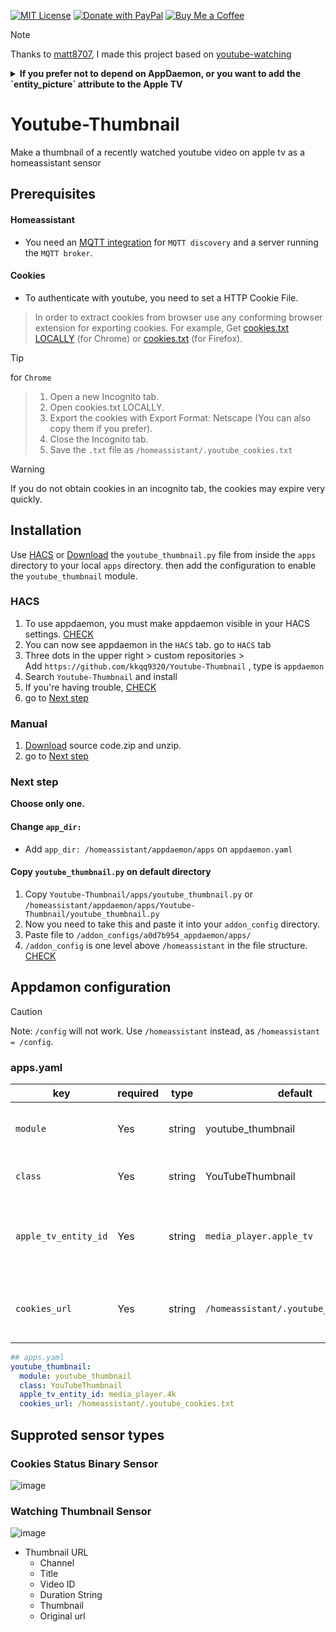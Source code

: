 [![MIT License](https://img.shields.io/badge/License-MIT-brightgreen?style=for-the-badge&logo=law)](https://opensource.org/licenses/MIT)
[![Donate with PayPal](https://img.shields.io/badge/Donate-PayPal-0070ba?style=for-the-badge&logo=paypal&logoColor=white)](https://www.paypal.com/paypalme/kkqq9320)
[![Buy Me a Coffee](https://img.shields.io/badge/☕%20Buy%20Me%20a%20Coffee-orange?style=for-the-badge)](https://www.buymeacoffee.com/kkqq9320)

> [!NOTE]
Thanks to [matt8707](https://github.com/matt8707), I made this project based on [youtube-watching](https://github.com/matt8707/youtube-watching)

<details>

<summary><b>If you prefer not to depend on AppDaemon, or you want to add the `entity_picture` attribute to the Apple TV</b></summary>

  Check [this](https://community.home-assistant.io/t/creating-a-youtube-thumbnail-sensor-in-home-assistant/866552)

  1. A `cookies.txt` file is still required
  2. Your version of `yt-dlp` must be `2025.03.31` or later. Even if your Home Assistant core version is `2025.4.1`, you still need to update it.

     2-1. Log in to the console window. It’s not an ssh addon or putty!

     2-2. Run `login`

     2-3. Run `docker exec -it homeassistant /bin/bash`

     2-4. Run `pip install -U yt-dlp`

     2-5. Run `python3 -c "import yt_dlp; print(yt_dlp.version.__version__)"` (Verify that the update is complete. If it outputs 2025.03.31, then it’s OK.)

  3. In the `/config(homeassistant)/python(any folder name)/`, create two files: `youtube_thumbnail.py` and `set_entity_picture.py`.
  4. Add the following to `/config/secrets.yaml`: <br>`ha_host: "http://{your_ha_ip}:8123"` <br>`ha_token: "{yout-long-lived-token}"`
  5. Insert the following code into `youtube_thumbnail.py`:
```
import yt_dlp
import json

URL = "https://www.youtube.com/feed/history"

ydl_opts = {
   "cookiefile": "/config/python/.cookies.txt",
   "skip_download": True,
   "playlist_items": "1",
   "quiet": True,
   "no_warnings": True,
}

with yt_dlp.YoutubeDL(ydl_opts) as ydl:
   info = ydl.extract_info(URL, download=False)
   data = ydl.sanitize_info(info)
   entry = data.get("entries", [data])[0]
   print(
       json.dumps(
           {
               "channel": entry.get("channel"),
               "title": entry.get("fulltitle"),
               "video_id": entry.get("id"),
               "thumbnail": entry.get("thumbnail"),
               "original_url": entry.get("original_url"),
           },
           indent=2,
       )
   )
```
  6. Insert the following code into set_entity_picture.py:
    But I found that from secrets import get_secret didn’t work, so I just put the `TOKEN` and `HOST` right in.
```
import argparse
import requests
import yaml

with open('/config/secrets.yaml') as f:
    secrets = yaml.safe_load(f)

HOST = get_secret("ha_host")
TOKEN = get_secret("ha_token")


def update_entity_picture(entity_id, entity_picture):
    url = f"{HOST}/api/states/{entity_id}"
    headers = {"Authorization": f"Bearer {TOKEN}", "Content-Type": "application/json"}
    response = requests.get(url, headers=headers)
    if response.status_code == 200:
        data = response.json()
        data["attributes"]["entity_picture"] = entity_picture
        response = requests.post(url, headers=headers, json=data)
        if response.status_code == 200:
            print("ok")
        else:
            print("Error posting update: ", response.text)
    else:
        print("Error retrieving state: ", response.text)


if __name__ == "__main__":
    parser = argparse.ArgumentParser(description="update entity_picture")
    parser.add_argument("--entity_id", required=True, help="entity_id")
    parser.add_argument("--entity_picture", required=True, help="entity_picture")
    args = parser.parse_args()
    update_entity_picture(args.entity_id, args.entity_picture)
```
  7. Add the following `command_line` sensor to `/config/configuration.yaml:`
```
command_line:
  - sensor:
      name: youtube_thumbnail
      command: "python3 /config/python/youtube_thumbnail.py"
      value_template: "{{ value_json.thumbnail }}"
      json_attributes:
        - channel
        - title
        - video_id
        - thumbnail
        - original_url
      scan_interval: 86400
```

  8. Add the following shell_command to `/config/configuration.yaml:`
```
shell_command:
  set_entity_picture: "python3 /config/python/set_entity_picture.py --entity_id '{{ entity_id }}' --entity_picture '{{ entity_picture }}'"
```
  9. Create an automation.
```
alias: Set youtube entity_picture
triggers:
  - trigger: state
    entity_id:
      - media_player.sovrum
      - media_player.vardagsrum
    to:
      - playing
      - paused
conditions:
  - condition: template
    value_template: >
      {% set entity_id = trigger.entity_id %}
      {% set youtube = 'sensor.youtube_thumbnail' %}

      {{ is_state_attr(entity_id, 'app_id', 'com.google.ios.youtube')
      and (state_attr(entity_id, 'media_artist') != state_attr(youtube, 'channel')) 
      and (state_attr(entity_id, 'media_title') != state_attr(youtube, 'title')) }}
actions:
  - action: homeassistant.update_entity
    data:
      entity_id:
        - sensor.youtube_thumbnail
  - action: shell_command.set_entity_picture
    data:
      entity_id: >
        {{ trigger.entity_id }}
      entity_picture: >
        {{ states('sensor.youtube_thumbnail') }}
mode: single
```
  10. It’s done. Now, when you play or pause the Apple TV, the `media_player.apple_tv (used as a trigger in the automation)` will have an `entity_picture` attribute.


</details>


# Youtube-Thumbnail

Make a thumbnail of a recently watched youtube video on apple tv as a homeassistant sensor 



## Prerequisites
#### Homeassistant
- You need an [MQTT integration](https://www.home-assistant.io/integrations/mqtt/) for `MQTT discovery` and a server running the `MQTT broker`.
#### Cookies
- To authenticate with youtube, you need to set a HTTP Cookie File.
> In order to extract cookies from browser use any conforming browser extension for exporting cookies. For example, Get [cookies.txt LOCALLY](https://chromewebstore.google.com/detail/get-cookiestxt-locally/cclelndahbckbenkjhflpdbgdldlbecc) (for Chrome) or [cookies.txt](https://addons.mozilla.org/en-US/firefox/addon/cookies-txt/) (for Firefox).

> [!TIP] 
for `Chrome`
> 1. Open a new Incognito tab.
> 2. Open cookies.txt LOCALLY.
> 3. Export the cookies with Export Format: Netscape (You can also copy them if you prefer).
> 4. Close the Incognito tab.
> 5. Save the `.txt` file as `/homeassistant/.youtube_cookies.txt`

> [!WARNING]
If you do not obtain cookies in an incognito tab, the cookies may expire very quickly.















## Installation
Use [HACS](https://github.com/hacs/integration) or [Download](https://github.com/kkqq9320/Youtube-Thumbnail/releases) the `youtube_thumbnail.py` file from inside the `apps` directory to your local `apps` directory. then add the configuration to enable the `youtube_thumbnail` module.

### HACS 
1. To use appdaemon, you must make appdaemon visible in your HACS settings. [CHECK](https://www.hacs.xyz/docs/use/repositories/type/appdaemon/)
2. You can now see appdaemon in the `HACS` tab. go to `HACS` tab
3. Three dots in the upper right > custom repositories > <br>Add `https://github.com/kkqq9320/Youtube-Thumbnail` , type is `appdaemon`
4. Search `Youtube-Thumbnail` and install
5. If you're having trouble, [CHECK](https://www.hacs.xyz/docs/faq/custom_repositories/)
6. go to [Next step](#next-step)

### Manual
1. [Download](https://github.com/kkqq9320/Youtube-Thumbnail/releases) source code.zip and unzip.
2. go to [Next step](#next-step)

### Next step
**Choose only one.**
#### Change `app_dir:`
- Add `app_dir: /homeassistant/appdaemon/apps` on `appdaemon.yaml`

#### Copy `youtube_thumbnail.py` on default directory
1. Copy `Youtube-Thumbnail/apps/youtube_thumbnail.py` or `/homeassistant/appdaemon/apps/Youtube-Thumbnail/youtube_thumbnail.py`
1. Now you need to take this and paste it into your `addon_config` directory.
2. Paste file to `/addon_configs/a0d7b954_appdaemon/apps/`
3. `/addon_config` is one level above `/homeassistant` in the file structure.
[CHECK](https://github.com/hassio-addons/addon-appdaemon/releases/tag/v0.15.0)


## Appdamon configuration
> [!CAUTION]
Note: `/config` will not work. Use `/homeassistant` instead, as `/homeassistant = /config`.

### apps.yaml
key | required | type | default | description
-- | -- | -- | -- | --
`module` | Yes | string | youtube_thumbnail | The module name of the app.
`class` | Yes | string | YouTubeThumbnail | The name of the Class.
`apple_tv_entity_id` | Yes | string | `media_player.apple_tv` | Enter your Apple TV `entity ID`. Only one Apple TV is supported.
`cookies_url` | Yes | string | `/homeassistant/.youtube_cookies.txt` | Specify the path where you saved the `.txt` file.

```yaml
## apps.yaml
youtube_thumbnail:
  module: youtube_thumbnail
  class: YouTubeThumbnail
  apple_tv_entity_id: media_player.4k
  cookies_url: /homeassistant/.youtube_cookies.txt
```
## Supproted sensor types
### Cookies Status Binary Sensor
![image](https://github.com/user-attachments/assets/6a8c4ade-a0e6-4db5-b967-08925249956d)

### Watching Thumbnail Sensor
![image](https://github.com/user-attachments/assets/2ac8013a-035b-465f-886a-7f2957bf4f34)
  - Thumbnail URL
    - Channel
    - Title
    - Video ID
    - Duration String
    - Thumbnail
    - Original url
